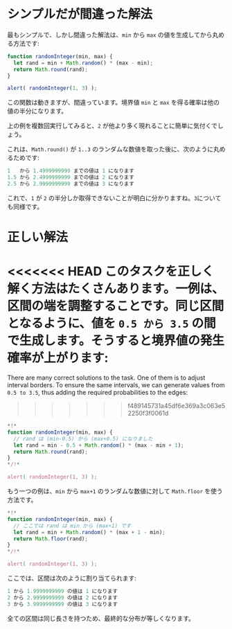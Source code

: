 # シンプルだが間違った解法

最もシンプルで、しかし間違った解法は、`min` から `max` の値を生成してから丸める方法です:

```js run
function randomInteger(min, max) {
  let rand = min + Math.random() * (max - min); 
  return Math.round(rand);
}

alert( randomInteger(1, 3) );
```

この関数は動きますが、間違っています。境界値 `min` と `max` を得る確率は他の値の半分になります。

上の例を複数回実行してみると、`2` が他より多く現れることに簡単に気付くでしょう。

これは、`Math.round()` が `1..3` のランダムな数値を取った後に、次のように丸めるためです:

```js no-beautify
1   から 1.4999999999 までの値は 1 になります
1.5 から 2.4999999999 までの値は 2 になります
2.5 から 2.9999999999 までの値は 3 になります
```

これで、`1` が `2` の半分しか取得できないことが明白に分かりますね。`3`についても同様です。

# 正しい解法

<<<<<<< HEAD
このタスクを正しく解く方法はたくさんあります。一例は、区間の端を調整することです。同じ区間となるように、値を `0.5 から 3.5` の間で生成します。そうすると境界値の発生確率が上がります:
=======
There are many correct solutions to the task. One of them is to adjust interval borders. To ensure the same intervals, we can generate values from `0.5 to 3.5`, thus adding the required probabilities to the edges:
>>>>>>> f489145731a45df6e369a3c063e52250f3f0061d

```js run
*!*
function randomInteger(min, max) {
  // rand は (min-0.5) から (max+0.5) になりました
  let rand = min - 0.5 + Math.random() * (max - min + 1);
  return Math.round(rand);
}
*/!*

alert( randomInteger(1, 3) );
```

もう一つの例は、`min` から `max+1` のランダムな数値に対して `Math.floor` を使う方法です。

```js run
*!*
function randomInteger(min, max) {
  // ここでは rand は min から (max+1) です
  let rand = min + Math.random() * (max + 1 - min);
  return Math.floor(rand);
}
*/!*

alert( randomInteger(1, 3) );
```

ここでは、区間は次のように割り当てられます:

```js no-beautify
1 から 1.9999999999 の値は 1 になります
2 から 2.9999999999 の値は 2 になります
3 から 3.9999999999 の値は 3 になります
```

全ての区間は同じ長さを持つため、最終的な分布が等しくなります。

